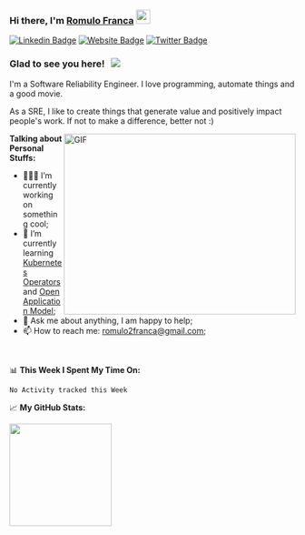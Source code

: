 ### Hi there, I'm <a href="https://cloudthings.dev" target="_blank">Romulo Franca</a> <img src="https://media.giphy.com/media/hvRJCLFzcasrR4ia7z/giphy.gif" width="25px">

[![Linkedin Badge](https://img.shields.io/badge/-LinkedIn-0e76a8?style=flat-square&logo=Linkedin&logoColor=white)](https://linkedin.com/in/romulofranca)
[![Website Badge](https://img.shields.io/badge/Website-3b5998?style=flat-square&logo=google-chrome&logoColor=white)](https://cloudthings.dev)
[![Twitter Badge](https://img.shields.io/badge/-Twitter-00acee?style=flat-square&logo=Twitter&logoColor=white)](https://twitter.com/cloudthings_dev)

### Glad to see you here! &nbsp; ![](https://visitor-badge.glitch.me/badge?page_id=romulofranca.romulofranca)

I'm a Software Reliability Engineer. I love programming, automate things and a good movie.

As a SRE, I like to create things that generate value and positively impact people's work. If not to make a difference, better not :)

<img align="right" alt="GIF" src="https://github.com/Gapur/Gapur/blob/master/coding.gif?raw=true" width="408" height="318" />

**Talking about Personal Stuffs:**

- 👨🏻‍💻 I’m currently working on something cool;
- 🚀 I’m currently learning [Kubernetes Operators](https://sdk.operatorframework.io/) and [Open Application Model](https://oam.dev/);
- 💬 Ask me about anything, I am happy to help;
- 📫 How to reach me: romulo2franca@gmail.com;

</br>

📊 **This Week I Spent My Time On:**
<!--START_SECTION:waka-->
```text
No Activity tracked this Week
```
<!--END_SECTION:waka-->


📈 **My GitHub Stats:**

<p>
  <img height="180em" src="https://github-readme-stats.vercel.app/api?username=romulofranca&show_icons=true&hide_border=true&&count_private=true&include_all_commits=true&theme=dracula" />
</p>

